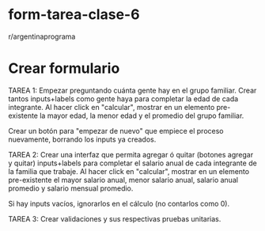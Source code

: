 # form-tarea-clase-6
 r/argentinaprograma


# Crear formulario

TAREA 1: 
Empezar preguntando cuánta gente hay en el grupo familiar.
Crear tantos inputs+labels como gente haya para completar la edad de cada integrante.
Al hacer click en "calcular", mostrar en un elemento pre-existente la mayor edad, la menor edad y el promedio del grupo familiar.

Crear un botón para "empezar de nuevo" que empiece el proceso nuevamente, borrando los inputs ya creados.


TAREA 2:
Crear una interfaz que permita agregar ó quitar (botones agregar y quitar) inputs+labels para completar el salario anual de cada integrante de la familia que trabaje.
Al hacer click en "calcular", mostrar en un elemento pre-existente el mayor salario anual, menor salario anual, salario anual promedio y salario mensual promedio.

Si hay inputs vacíos, ignorarlos en el cálculo (no contarlos como 0).

TAREA 3: Crear validaciones y sus respectivas pruebas unitarias.